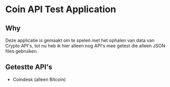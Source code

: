 # Coin API Test Application

## Why
Deze applicatie is gemaakt om te spelen met het ophalen van data van Crypto API's, tot nu heb ik hier alleen nog API's mee getest die alleen JSON files gebruiken.

## Getestte API's
- Coindesk (alleen Bitcoin)
